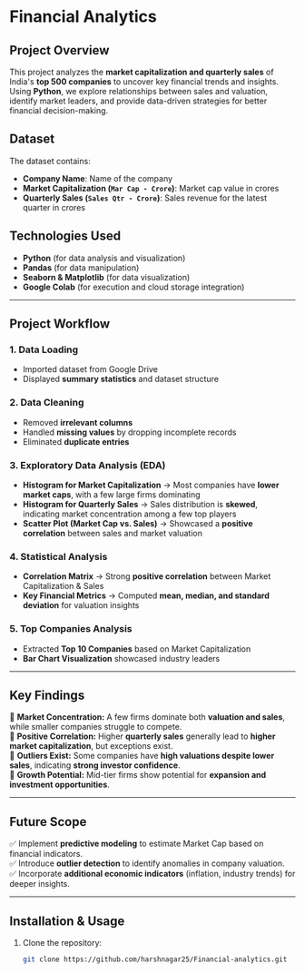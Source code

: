# **Financial Analytics**  

## **Project Overview**  
This project analyzes the **market capitalization and quarterly sales** of India's **top 500 companies** to uncover key financial trends and insights. Using **Python**, we explore relationships between sales and valuation, identify market leaders, and provide data-driven strategies for better financial decision-making.  

## **Dataset**  
The dataset contains:  
- **Company Name**: Name of the company  
- **Market Capitalization (`Mar Cap - Crore`)**: Market cap value in crores  
- **Quarterly Sales (`Sales Qtr - Crore`)**: Sales revenue for the latest quarter in crores  

## **Technologies Used**  
- **Python** (for data analysis and visualization)  
- **Pandas** (for data manipulation)  
- **Seaborn & Matplotlib** (for data visualization)  
- **Google Colab** (for execution and cloud storage integration)  

---

## **Project Workflow**  

### **1. Data Loading**  
- Imported dataset from Google Drive  
- Displayed **summary statistics** and dataset structure  

### **2. Data Cleaning**  
- Removed **irrelevant columns**  
- Handled **missing values** by dropping incomplete records  
- Eliminated **duplicate entries**  

### **3. Exploratory Data Analysis (EDA)**  
- **Histogram for Market Capitalization** → Most companies have **lower market caps**, with a few large firms dominating  
- **Histogram for Quarterly Sales** → Sales distribution is **skewed**, indicating market concentration among a few top players  
- **Scatter Plot (Market Cap vs. Sales)** → Showcased a **positive correlation** between sales and market valuation  

### **4. Statistical Analysis**  
- **Correlation Matrix** → Strong **positive correlation** between Market Capitalization & Sales  
- **Key Financial Metrics** → Computed **mean, median, and standard deviation** for valuation insights  

### **5. Top Companies Analysis**  
- Extracted **Top 10 Companies** based on Market Capitalization  
- **Bar Chart Visualization** showcased industry leaders  

---

## **Key Findings**  
📌 **Market Concentration:** A few firms dominate both **valuation and sales**, while smaller companies struggle to compete.  
📌 **Positive Correlation:** Higher **quarterly sales** generally lead to **higher market capitalization**, but exceptions exist.  
📌 **Outliers Exist:** Some companies have **high valuations despite lower sales**, indicating **strong investor confidence**.  
📌 **Growth Potential:** Mid-tier firms show potential for **expansion and investment opportunities**.  

---

## **Future Scope**  
✅ Implement **predictive modeling** to estimate Market Cap based on financial indicators.  
✅ Introduce **outlier detection** to identify anomalies in company valuation.  
✅ Incorporate **additional economic indicators** (inflation, industry trends) for deeper insights.  

---

## **Installation & Usage**  
1. Clone the repository:  
   ```bash
   git clone https://github.com/harshnagar25/Financial-analytics.git
